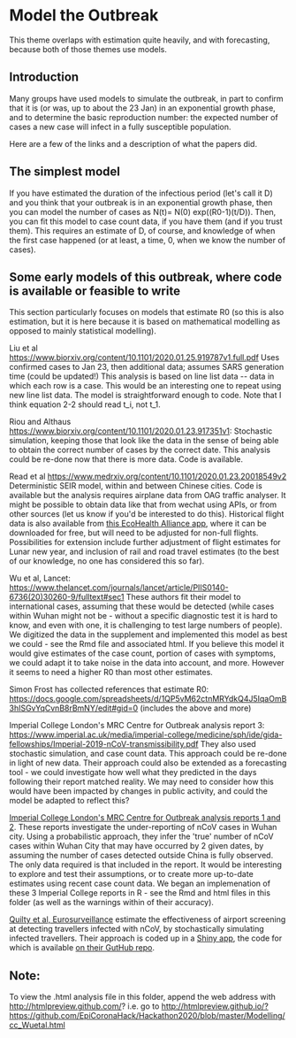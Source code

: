 # Model the Outbreak

This theme overlaps with estimation quite heavily, and with forecasting, because both of those themes use models. 

## Introduction

Many groups have used models to simulate the outbreak, in part to confirm that it is (or was, up to about the 23 Jan) in an exponential growth phase, and to determine the basic reproduction number: the expected number of cases a new case will infect in a fully susceptible population. 

Here are a few of the links and a description of what the papers did. 

## The simplest model

If you have estimated the duration of the infectious period (let's call it D) and you think that your outbreak is in an exponential growth phase, then you can model the number of cases as N(t)= N(0) exp((R0-1)(t/D)). Then, you can fit this model to case count data, if you have them (and if you trust them).  This requires an estimate of D, of course, and knowledge of when the first case happened (or at least, a time, 0, when we know the number of cases). 

## Some early models of this outbreak, where code is available or feasible to write

This section particularly focuses on models that estimate R0 (so this is also estimation, but it is here because it is based on mathematical modelling as opposed to mainly statistical modelling). 

Liu et al https://www.biorxiv.org/content/10.1101/2020.01.25.919787v1.full.pdf
Uses confirmed cases to Jan 23, then additional data; assumes SARS generation time (could be updated!) 
This analysis is based on line list data -- data in which each row is a case. This would be an interesting one to repeat using new line list data. The model is straightforward enough to code. Note that I think equation 2-2 should read t_i, not t_1. 

Riou and Althaus https://www.biorxiv.org/content/10.1101/2020.01.23.917351v1: Stochastic simulation, keeping those that look like the data in the sense of being able to obtain the correct number of cases by the correct date. This analysis could be re-done now that there is more data. Code is available. 

Read et al https://www.medrxiv.org/content/10.1101/2020.01.23.20018549v2
Deterministic SEIR model, within and between Chinese cities.
Code is available but the analysis requires airplane data from OAG traffic analyser. It might be possible to obtain data like that from wechat using APIs, or from other sources (let us know if you'd be interested to do this). Historical flight data is also available from [this EcoHealth Alliance app](https://flirt.eha.io/), where it can be downloaded for free, but will need to be adjusted for non-full flights. Possibilities for extension include further adjustment of flight estimates for Lunar new year, and inclusion of rail and road travel estimates (to the best of our knowledge, no one has considered this so far). 

Wu et al, Lancet: https://www.thelancet.com/journals/lancet/article/PIIS0140-6736(20)30260-9/fulltext#sec1
These authors fit their model to international cases, assuming that these would be detected (while cases within Wuhan might not be - without a specific diagnostic test it is hard to know, and even with one, it is challenging to test large numbers of people). 
We digitized the data in the supplement and implemented this model as best we could - see the Rmd file and associated html. 
If you believe this model it would give estimates of the case count, portion of cases with symptoms, we could adapt it to take noise in the data into account, and more. However it seems to need a higher R0 than most other estimates. 

Simon Frost has collected references that estimate R0: https://docs.google.com/spreadsheets/d/1QP5vM62ctnMRYdkQ4J5IqaOmB3hISGvYqCvnB8rBmNY/edit#gid=0 (includes the above and more) 

Imperial College London's MRC Centre for Outbreak analysis report 3: https://www.imperial.ac.uk/media/imperial-college/medicine/sph/ide/gida-fellowships/Imperial-2019-nCoV-transmissibility.pdf
They also used stochastic simulation, and case count data. This approach could be re-done in light of new data. Their approach could also be extended as a forecasting tool - we could investigate how well what they predicted in the days following their report matched reality. We may need to consider how this would have been impacted by changes in public activity, and could the model be adapted to reflect this?

[Imperial College London's MRC Centre for Outbreak analysis reports 1 and 2](https://www.imperial.ac.uk/media/imperial-college/medicine/sph/ide/gida-fellowships/Imperial-2019-nCoV-transmissibility.pdf). These reports investigate the under-reporting of nCoV cases in Wuhan city. Using a probabilistic approach, they infer the 'true' number of nCoV cases within Wuhan City that may have occurred by 2 given dates, by assuming the number of cases detected outside China is fully observed. The only data required is that included in the report. It would be interesting to explore and test their assumptions, or to create more up-to-date estimates using recent case count data. We began an implemenation of these 3 Imperial College reports in R - see the Rmd and html files in this folder (as well as the warnings within of their accuracy).

[Quilty et al, Eurosurveillance](https://www.eurosurveillance.org/content/10.2807/1560-7917.ES.2020.25.5.2000080#r9) estimate the effectiveness of airport screening at detecting travellers infected with nCoV, by stochastically simulating infected travellers. Their approach is coded up in a [Shiny app](https://cmmid-lshtm.shinyapps.io/traveller_screening/), the code for which is available [on their GutHub repo](https://github.com/bquilty25/airport_screening). 

## Note:
To view the .html analysis file in this folder, append the web address with http://htmlpreview.github.com/? i.e. go to http://htmlpreview.github.io/?https://github.com/EpiCoronaHack/Hackathon2020/blob/master/Modelling/cc_Wuetal.html








